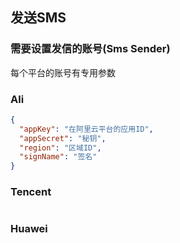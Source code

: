 ## 发送SMS

### 需要设置发信的账号(Sms Sender)
每个平台的账号有专用参数

### Ali
```json
{
  "appKey": "在阿里云平台的应用ID",
  "appSecret": "秘钥",
  "region": "区域ID",
  "signName": "签名"
}
```

### Tencent
```json

```

### Huawei
```json

```